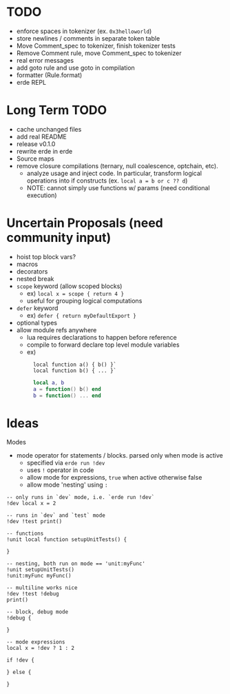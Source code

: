 # TODO

- enforce spaces in tokenizer (ex. `0x3helloworld`)
- store newlines / comments in separate token table
- Move Comment_spec to tokenizer, finish tokenizer tests
- Remove Comment rule, move Comment_spec to tokenizer
- real error messages
- add goto rule and use goto in compilation
- formatter (Rule.format)
- erde REPL

# Long Term TODO

- cache unchanged files
- add real README
- release v0.1.0
- rewrite erde in erde
- Source maps
- remove closure compilations (ternary, null coalescence, optchain, etc).
  - analyze usage and inject code. In particular, transform logical operations into if constructs (ex. `local a = b or c ?? d`)
  - NOTE: cannot simply use functions w/ params (need conditional execution)

# Uncertain Proposals (need community input)

- hoist top block vars?
- macros
- decorators
- nested break
- `scope` keyword (allow scoped blocks)
  - ex) `local x = scope { return 4 }`
  - useful for grouping logical computations
- `defer` keyword
  - ex) `defer { return myDefaultExport }`
- optional types
- allow module refs anywhere
  - lua requires declarations to happen before reference
  - compile to forward declare top level module variables
  - ex) 
    ```erde
      local function a() { b() }`
      local function b() { ... }`
    ```
    ```lua
      local a, b
      a = function() b() end
      b = function() ... end
    ```

# Ideas

Modes
- mode operator for statements / blocks. parsed only when mode is active
  - specified via `erde run !dev`
  - uses `!` operator in code
  - allow mode for expressions, `true` when active otherwise false
  - allow mode 'nesting' using `:`

```erde
-- only runs in `dev` mode, i.e. `erde run !dev`
!dev local x = 2

-- runs in `dev` and `test` mode
!dev !test print()

-- functions
!unit local function setupUnitTests() {

}

-- nesting, both run on mode == 'unit:myFunc'
!unit setupUnitTests()
!unit:myFunc myFunc()

-- multiline works nice
!dev !test !debug
print()

-- block, debug mode
!debug {

}

-- mode expressions
local x = !dev ? 1 : 2

if !dev {
  
} else {

}
```
